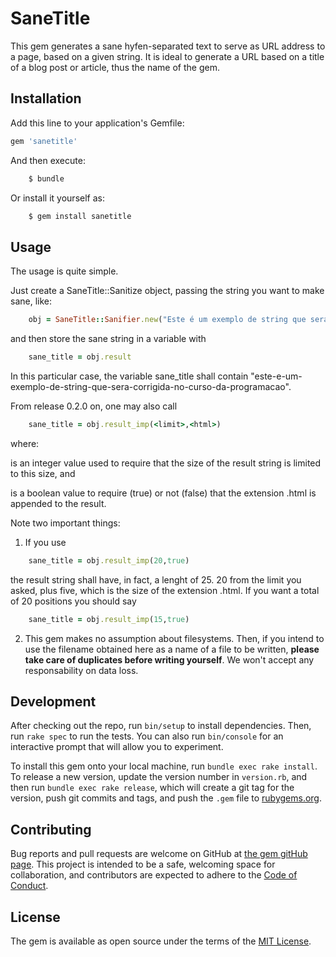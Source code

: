 # SaneTitle

This gem generates a sane hyfen-separated text to serve as URL address to a page, based on a given string. It is ideal to generate a URL based on a title of a blog post or article, thus the name of the gem.

## Installation

Add this line to your application's Gemfile:

```ruby
gem 'sanetitle'
```

And then execute:

```bash
    $ bundle
```

Or install it yourself as:

```bash
    $ gem install sanetitle
```

## Usage

The usage is quite simple. 

Just create a SaneTitle::Sanitize object, passing the string you want to make sane, like:

```ruby
    obj = SaneTitle::Sanifier.new("Este é um exemplo de string que será corrigida no curso da programação")
```

and then store the sane string in a variable with

```ruby
    sane_title = obj.result
```

In this particular case, the variable sane_title shall contain "este-e-um-exemplo-de-string-que-sera-corrigida-no-curso-da-programacao".

From release 0.2.0 on, one may also call

```ruby
    sane_title = obj.result_imp(<limit>,<html>)
```

where:

<limit> is an integer value used to require that the size of the result string is limited to this size, and
<html> is a boolean value to require (true) or not (false) that the extension .html is appended to the result.

Note two important things:

1) If you use

```ruby
    sane_title = obj.result_imp(20,true)
```

the result string shall have, in fact, a lenght of 25. 20 from the limit you asked, plus five, which is the size of the extension .html. If you want a total of 20 positions you should say

```ruby
    sane_title = obj.result_imp(15,true)
```

2) This gem makes no assumption about filesystems. Then, if you intend to use the filename obtained here as a name of a file to be written, **please take care of duplicates before writing yourself**. We won't accept any responsability on data loss.

## Development

After checking out the repo, run `bin/setup` to install dependencies. Then, run `rake spec` to run the tests. You can also run `bin/console` for an interactive prompt that will allow you to experiment.

To install this gem onto your local machine, run `bundle exec rake install`. To release a new version, update the version number in `version.rb`, and then run `bundle exec rake release`, which will create a git tag for the version, push git commits and tags, and push the `.gem` file to [rubygems.org](https://rubygems.org).

## Contributing

Bug reports and pull requests are welcome on GitHub at [the gem gitHub page](https://github.com/EdDeAlmeidaJr/sanetitle). This project is intended to be a safe, welcoming space for collaboration, and contributors are expected to adhere to the [Code of Conduct](https://github.com/EdDeAlmeidaJr/sanetitle/blob/master/CODE_OF_CONDUCT.md).


## License

The gem is available as open source under the terms of the [MIT License](http://opensource.org/licenses/MIT).

